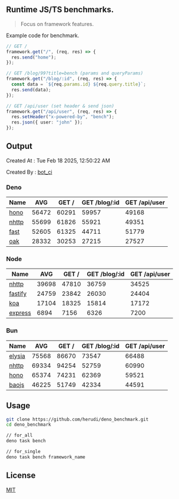 ## Runtime JS/TS benchmarks.

> Focus on framework features.

Example code for benchmark.
```ts
// GET /
framework.get("/", (req, res) => {
  res.send("home");
});

// GET /blog/99?title=bench (params and queryParams)
framework.get("/blog/:id", (req, res) => {
  const data = `${req.params.id} ${req.query.title}`;
  res.send(data);
});

// GET /api/user (set header & send json)
framework.get("/api/user", (req, res) => {
  res.setHeader("x-powered-by", "bench");
  res.json({ user: "john" });
});
```

## Output
Created At : Tue Feb 18 2025, 12:50:22 AM

Created By : [bot_ci](https://github.com/herudi/deno_benchmarks/commits?author=github-actions%5Bbot%5D)


### Deno
|Name|AVG|GET /|GET /blog/:id|GET /api/user|
|----|----|----|----|----|
|[hono](https://github.com/honojs/hono)|56472|60291|59957|49168|
|[nhttp](https://github.com/nhttp/nhttp)|55699|61826|55921|49351|
|[fast](https://github.com/danteissaias/fast)|52605|61325|44711|51779|
|[oak](https://github.com/oakserver/oak)|28332|30253|27215|27527|
  


### Node
|Name|AVG|GET /|GET /blog/:id|GET /api/user|
|----|----|----|----|----|
|[nhttp](https://github.com/nhttp/nhttp)|39698|47810|36759|34525|
|[fastify](https://github.com/fastify/fastify)|24759|23842|26030|24404|
|[koa](https://github.com/koajs/koa)|17104|18325|15814|17172|
|[express](https://github.com/expressjs/express)|6894|7156|6326|7200|
  


### Bun
|Name|AVG|GET /|GET /blog/:id|GET /api/user|
|----|----|----|----|----|
|[elysia](https://github.com/elysiajs/elysia)|75568|86670|73547|66488|
|[nhttp](https://github.com/nhttp/nhttp)|69334|94254|52759|60990|
|[hono](https://github.com/honojs/hono)|65374|74231|62369|59521|
|[baojs](https://github.com/mattreid1/baojs)|46225|51749|42334|44591|
  



## Usage

```bash
git clone https://github.com/herudi/deno_benchmark.git
cd deno_benchmark

// for_all
deno task bench

// for_single
deno task bench framework_name
```

## License

[MIT](LICENSE)

